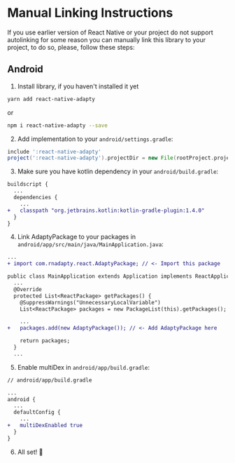 # Manual Linking Instructions

If you use earlier version of React Native or your project do not support autolinking for some reason you can manually link this library to your project, to do so, please, follow these steps:

## Android

1. Install library, if you haven't installed it yet
```sh
yarn add react-native-adapty
```

or 

```sh
npm i react-native-adapty --save
```

2. Add implementation to your `android/settings.gradle`:

```gradle
include ':react-native-adapty'
project(':react-native-adapty').projectDir = new File(rootProject.projectDir, '../node_modules/react-native-adapty/lib/android/')
```

3. Make sure you have kotlin dependency in your `android/build.gradle`:

```diff
buildscript {
  ...
  dependencies {
    ...
+   classpath "org.jetbrains.kotlin:kotlin-gradle-plugin:1.4.0"
  }
}
```

4. Link AdaptyPackage to your packages in `android/app/src/main/java/MainApplication.java`: 

```diff
... 
+ import com.rnadapty.react.AdaptyPackage; // <- Import this package

public class MainApplication extends Application implements ReactApplication {
  ...
  @Override
  protected List<ReactPackage> getPackages() {
    @SuppressWarnings("UnnecessaryLocalVariable")
    List<ReactPackage> packages = new PackageList(this).getPackages();

    ...
+   packages.add(new AdaptyPackage()); // <- Add AdaptyPackage here

    return packages;
  }
  ...
```

5. Enable multiDex in `android/app/build.gradle`:

```diff
// android/app/build.gradle

...
android {
  ...
  defaultConfig {
    ...
+   multiDexEnabled true
  }
}
```

6. All set! 🎉
